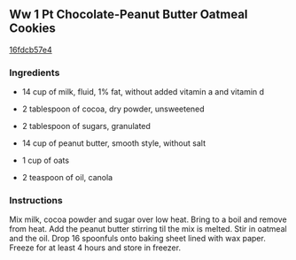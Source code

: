 ## Ww 1 Pt Chocolate-Peanut Butter Oatmeal Cookies

[16fdcb57e4](http://www.food.com/recipe/ww-1-pt-chocolate-peanut-butter-oatmeal-cookies-287523)

### Ingredients

 - 14 cup of milk, fluid, 1% fat, without added vitamin a and vitamin d

 - 2 tablespoon of cocoa, dry powder, unsweetened

 - 2 tablespoon of sugars, granulated

 - 14 cup of peanut butter, smooth style, without salt

 - 1 cup of oats

 - 2 teaspoon of oil, canola

### Instructions

Mix milk, cocoa powder and sugar over low heat. Bring to a boil and remove from heat. Add the peanut butter stirring til the mix is melted. Stir in oatmeal and the oil. Drop 16 spoonfuls onto baking sheet lined with wax paper. Freeze for at least 4 hours and store in freezer.